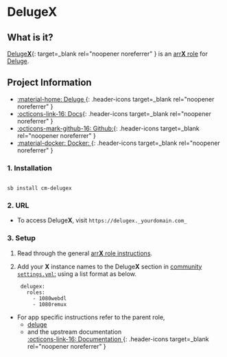 # Deluge**X**

## What is it?

[Deluge**X**](https://deluge-torrent.org/){: target=_blank rel="noopener noreferrer" } is an [arr**X** role](../../community/apps/arrx.md) for [Deluge](../../community/apps/deluge.md).

## Project Information

- [:material-home: Deluge ](https://deluge-torrent.org/){: .header-icons target=_blank rel="noopener noreferrer" }
- [:octicons-link-16: Docs](https://dev.deluge-torrent.org/wiki/UserGuide){: .header-icons target=_blank rel="noopener noreferrer" }
- [:octicons-mark-github-16: Github:](https://git.deluge-torrent.org/deluge){: .header-icons target=_blank rel="noopener noreferrer" }
- [:material-docker: Docker: ](https://registry.hub.docker.com/r/linuxserver/deluge){: .header-icons target=_blank rel="noopener noreferrer" }

### 1. Installation

``` shell

sb install cm-delugex

```

### 2. URL

- To access Deluge**X**, visit `https://delugex._yourdomain.com_`

### 3. Setup

1. Read through the general [arr**X** role instructions](../../community/apps/arrx.md).

2. Add your **X** instance names to the Deluge**X** section in [community `settings.yml`:](../../community/settings.md) using a list format as below.

   ``` { .yaml }
    delugex:
      roles:
        - 1080webdl
        - 1080remux
   ```

- For app specific instructions refer to the parent role,
     - [deluge](../../community/apps/deluge.md) <br />
     - and the upstream documentation <br />
       [:octicons-link-16: Documentation ](https://dev.deluge-torrent.org/wiki/UserGuide){: .header-icons target=_blank rel="noopener noreferrer" }
